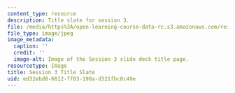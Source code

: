 ```yaml
---
content_type: resource
description: Title slate for session 3.
file: /media/https%3A/open-learning-course-data-rc.s3.amazonaws.com/res-15-002-mission-metrics-finance-training-for-federal-credit-program-professionals-summer-2016/ed32ebd86612ff03198ad321fbc0c49e_RES15-002_Session_3.jpg
file_type: image/jpeg
image_metadata:
  caption: ''
  credit: ''
  image-alt: Image of the Session 3 slide deck title page.
resourcetype: Image
title: Session 3 Title Slate
uid: ed32ebd8-6612-ff03-198a-d321fbc0c49e
---
```

